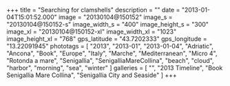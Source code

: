 +++
title = "Searching for clamshells"
description = ""
date = "2013-01-04T15:01:52.000"
image = "20130104@150152"
image_s = "20130104@150152-s"
image_width_s = "400"
image_height_s = "300"
image_xl = "20130104@150152-xl"
image_width_xl = "1023"
image_height_xl = "768"
gps_latitude = "43.7202333"
gps_longitude = "13.22091945"
phototags = [ "2013", "2013-01", "2013-01-04", "Adriatic", "Ancona", "Book", "Europe", "Italy", "Marche", "Mediterranean", "Micro 4", "Rotonda a mare", "Senigallia", "SenigalliaMareCollina", "beach", "cloud", "harbor", "morning", "sea", "winter" ]
galleries = [ "", "2013 Timeline", "Book Senigallia Mare Collina", "Senigallia City and Seaside" ]
+++
